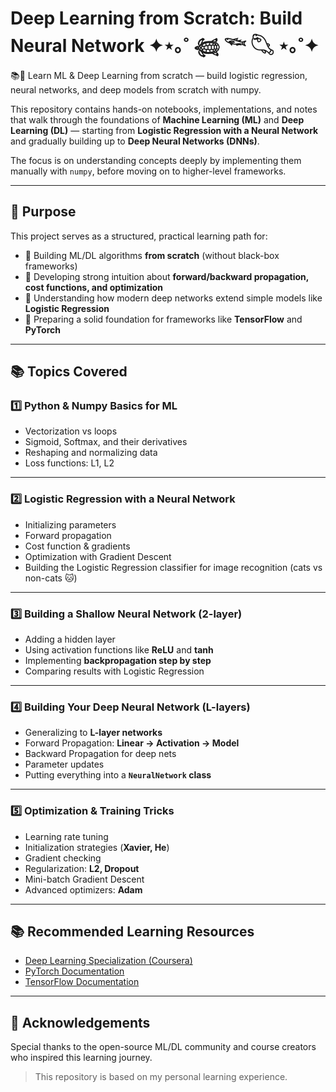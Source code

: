 # Deep Learning from Scratch: Build Neural Network ✦⋆｡˚ 𓆉 𓆝 𓆡 ⋆｡˚✦

📚🧠 Learn ML &amp; Deep Learning from scratch — build logistic regression, neural networks, and deep models from scratch with numpy.

This repository contains hands-on notebooks, implementations, and notes that walk through the foundations of **Machine Learning (ML)** and **Deep Learning (DL)** — starting from **Logistic Regression with a Neural Network** and gradually building up to **Deep Neural Networks (DNNs)**.  

The focus is on understanding concepts deeply by implementing them manually with `numpy`, before moving on to higher-level frameworks.

---

## 🎯 Purpose

This project serves as a structured, practical learning path for:

- 📌 Building ML/DL algorithms **from scratch** (without black-box frameworks)  
- 📌 Developing strong intuition about **forward/backward propagation, cost functions, and optimization**  
- 📌 Understanding how modern deep networks extend simple models like **Logistic Regression**  
- 📌 Preparing a solid foundation for frameworks like **TensorFlow** and **PyTorch**  

---

## 📚 Topics Covered

### 1️⃣ Python & Numpy Basics for ML
- Vectorization vs loops  
- Sigmoid, Softmax, and their derivatives  
- Reshaping and normalizing data  
- Loss functions: L1, L2  

---

### 2️⃣ Logistic Regression with a Neural Network
- Initializing parameters  
- Forward propagation  
- Cost function & gradients  
- Optimization with Gradient Descent  
- Building the Logistic Regression classifier for image recognition (cats vs non-cats 🐱)  

---

### 3️⃣ Building a Shallow Neural Network (2-layer)
- Adding a hidden layer  
- Using activation functions like **ReLU** and **tanh**  
- Implementing **backpropagation step by step**  
- Comparing results with Logistic Regression  

---

### 4️⃣ Building Your Deep Neural Network (L-layers)
- Generalizing to **L-layer networks**  
- Forward Propagation: **Linear → Activation → Model**  
- Backward Propagation for deep nets  
- Parameter updates  
- Putting everything into a **`NeuralNetwork` class**  

---

### 5️⃣ Optimization & Training Tricks
- Learning rate tuning  
- Initialization strategies (**Xavier, He**)  
- Gradient checking  
- Regularization: **L2, Dropout**  
- Mini-batch Gradient Descent  
- Advanced optimizers: **Adam**  

---


## 📚 Recommended Learning Resources

- [Deep Learning Specialization (Coursera)](https://www.coursera.org/specializations/deep-learning)  
- [PyTorch Documentation](https://pytorch.org/docs/stable/)  
- [TensorFlow Documentation](https://www.tensorflow.org/)  

---

## 🙌 Acknowledgements

Special thanks to the open-source ML/DL community and course creators who inspired this learning journey.

> This repository is based on my personal learning experience.


